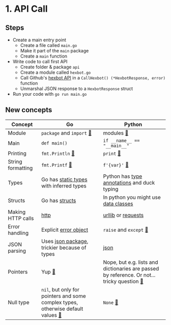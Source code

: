 # 1. API Call

## Steps

* Create a main entry point
  * Create a file called `main.go`
  * Make it part of the `main` package
  * Create a `main` function
* Write code to call first API
  * Create folder & package `api`
  * Create a module called `hexbot.go`
  * Call Github's [hexbot API](https://api.noopschallenge.com/hexbot) in a `CallHexbot() (*HexbotResponse, error)` function
  * Unmarshal JSON response to a `HexbotResponse` struct
* Run your code with `go run main.go`

## New concepts

| Concept | Go | Python |
|---|---|---|
| Module | `package` and `import` [🔗](https://tour.golang.org/basics/1) | modules [🔗](https://docs.python.org/3/tutorial/modules.html) |
| Main | `def main()` | `if __name__ == "__main__"` |
| Printing | `fmt.Println` [🔗](https://golang.org/pkg/fmt/#Print) | `print` [🔗](https://docs.python.org/3/library/functions.html#print) |
| String formatting | `fmt.Printf` [🔗](https://golang.org/pkg/fmt/#Printf) | `f'{var}'` [🔗](https://docs.python.org/3/tutorial/inputoutput.html#fancier-output-formatting) |
| Types | Go has [static types](https://go101.org/article/type-system-overview.html) with inferred types | Python has [type annotations](https://docs.python.org/3/library/typing.html) and duck typing |
| Structs | Go has [structs](https://tour.golang.org/moretypes/2) | In python you might use [data classes](https://docs.python.org/3/library/dataclasses.html) |
| Making HTTP calls | [http](https://golang.org/pkg/net/http/#Get) | [urllib](https://docs.python.org/3/library/urllib.request.html#urllib.request.urlopen) or [requests](https://2.python-requests.org/en/master/) |
| Error handling | Explicit [error object](https://blog.golang.org/error-handling-and-go) | `raise` and `except` [🔗](https://docs.python.org/3/tutorial/errors.html) |
| JSON parsing | Uses [json package](https://golang.org/pkg/encoding/json/#Unmarshal), trickier because of types | [json](https://docs.python.org/3/library/json.html#json.loads) |
| Pointers | Yup [🔗](https://tour.golang.org/moretypes/1) | Nope, but e.g. lists and dictionaries are passed by reference. Or not... tricky question [🔗](https://www.jeffknupp.com/blog/2012/11/13/is-python-callbyvalue-or-callbyreference-neither/) |
| Null type | `nil`, but only for pointers and some complex types, otherwise default values  [🔗](https://go101.org/article/nil.html) | `None` [🔗](https://docs.python.org/3/library/constants.html#None) |
